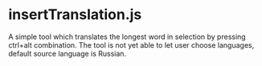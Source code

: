 # insertTranslation.js

A simple tool which translates the longest word in selection by pressing ctrl+alt combination. The tool is not yet able to let user choose languages, default source language is Russian.
